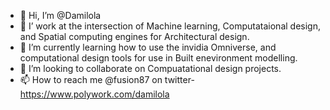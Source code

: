 - 👋 Hi, I’m @Damilola
- 👀 I’ work at the intersection of Machine learning, Computataional design, and Spatial computing engines for Architectural design.
- 🌱 I’m currently learning how to use the invidia Omniverse, and computational design tools for use in Built enevironment modelling.
- 💞️ I’m looking to collaborate on Compuatational design projects.
- 📫 How to reach me @fusion87 on twitter- https://www.polywork.com/damilola

<!---
Dame01droid/Dame01droid is a ✨ special ✨ repository because its `README.md` (this file) appears on your GitHub profile.
You can click the Preview link to take a look at your changes.
--->
